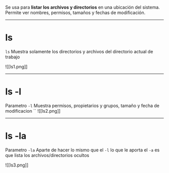 Se usa para **listar los archivos y directorios** en una ubicación del sistema.  
Permite ver nombres, permisos, tamaños y fechas de modificación.

-----
# ls
`ls` Muestra solamente los directorios y archivos del directorio actual de trabajo

![[ls1.png]]

---------
# ls -l
Parametro `-l` Muestra permisos, propietarios y grupos, tamaño y fecha de modificacion
``
![[ls2.png]]


------
# ls -la
Parametro `-la` Aparte de hacer lo mismo que el `-l` lo que le aporta el `-a` es que lista los archivos/directorios ocultos

![[ls3.png]]
